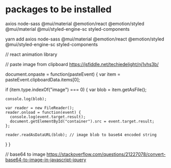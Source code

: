 # packages to be installed
axios
node-sass
@mui/material @emotion/react @emotion/styled
@mui/material @mui/styled-engine-sc styled-components

yarn add axios node-sass @mui/material @emotion/react @emotion/styled @mui/styled-engine-sc styled-components



// react animation library




// paste image from clipboard
https://jsfiddle.net/techiedelight/nj1vhs3b/

document.onpaste = function(pasteEvent) {
  var item = pasteEvent.clipboardData.items[0];

  if (item.type.indexOf("image") === 0) {
    var blob = item.getAsFile();
    
    console.log(blob);

    var reader = new FileReader();
    reader.onload = function(event) {
      console.log(event.target.result);
      document.getElementById("container").src = event.target.result;
    };

    reader.readAsDataURL(blob); // image blob to base64 encoded string
  }
}



// base64 to image
https://stackoverflow.com/questions/21227078/convert-base64-to-image-in-javascript-jquery

